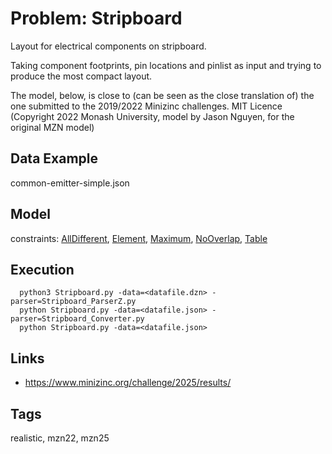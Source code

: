 # Problem: Stripboard

Layout for electrical components on stripboard.

Taking component footprints, pin locations and pinlist as input and trying to produce the most compact layout.

The model, below, is close to (can be seen as the close translation of) the one submitted to the 2019/2022 Minizinc challenges.
MIT Licence (Copyright 2022 Monash University, model by Jason Nguyen, for the original MZN model)

## Data Example
  common-emitter-simple.json

## Model
  constraints: [AllDifferent](https://pycsp.org/documentation/constraints/AllDifferent), [Element](https://pycsp.org/documentation/constraints/Element), [Maximum](https://pycsp.org/documentation/constraints/Maximum), [NoOverlap](https://pycsp.org/documentation/constraints/NoOverlap), [Table](https://pycsp.org/documentation/constraints/Table)

## Execution
```
  python3 Stripboard.py -data=<datafile.dzn> -parser=Stripboard_ParserZ.py
  python Stripboard.py -data=<datafile.json> -parser=Stripboard_Converter.py
  python Stripboard.py -data=<datafile.json>
```

## Links
  - https://www.minizinc.org/challenge/2025/results/

## Tags
  realistic, mzn22, mzn25
